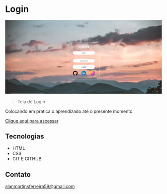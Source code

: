 # Login

![preview](./assets/preview.png)


 >Tela de Login

 Colocando em pratica o aprendizado até o presente momento. 

 

[Clique aqui para ascessar](https://martinsalan2003.github.io/Tela-login/)


## Tecnologias

- HTML
- CSS
- GIT E GITHUB

## Contato

alanmartinsferreira59@gmail.com


